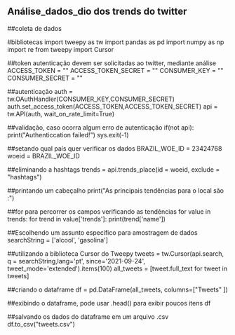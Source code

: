 ## Análise_dados_dio dos trends do twitter

##coleta de dados

#bibliotecas
import tweepy as tw
import pandas as pd
import numpy as np
import re
from tweepy import Cursor

##token autenticação devem ser solicitadas ao twitter, mediante análise
ACCESS_TOKEN = ""
ACCESS_TOKEN_SECRET = ""
CONSUMER_KEY = ""
CONSUMER_SECRET = ""

##autenticação
auth = tw.OAuthHandler(CONSUMER_KEY,CONSUMER_SECRET)
auth.set_access_token(ACCESS_TOKEN,ACCESS_TOKEN_SECRET)
api = tw.API(auth, wait_on_rate_limit=True)

##validação, caso ocorra algum erro de autenticação
if(not api):
    print("Authenticcation failed!")
    sys.exit(-1)

##setando qual país quer verificar os dados
BRAZIL_WOE_ID = 23424768
woeid = BRAZIL_WOE_ID

##eliminando a hashtags
trends = api.trends_place(id = woeid, exclude = "hashtags")

##printando um cabeçalho
print("As principais tendências para o local são :")

##for para percorrer os campos verificando as tendências
for value in trends:
    for trend in value['trends']:
        print(trend['name'])
        
##Escolhendo um assunto específico para amostragem de dados
searchString = ['alcool', 'gasolina']

##utilizando a biblioteca Cursor do Tweepy
tweets = tw.Cursor(api.search, q = searchString,lang='pt', since='2021-09-24', tweet_mode='extended').items(100)
all_tweets = [tweet.full_text for tweet in tweets]

##criando o dataframe
df = pd.DataFrame(all_tweets, columns=["Tweets" ])

##exibindo o dataframe,  pode usar .head() para exibir poucos itens
df

##salvando os dados do dataframe em um arquivo .csv
df.to_csv("tweets.csv")












